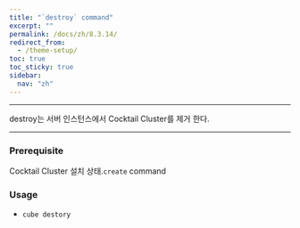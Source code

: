 ```yaml
---
title: "`destroy` command"
excerpt: ""
permalink: /docs/zh/8.3.14/
redirect_from:
  - /theme-setup/
toc: true
toc_sticky: true
sidebar:
  nav: "zh"
---
```


---
destroy는 서버 인스턴스에서 Cocktail Cluster를 제거 한다. 

---

### Prerequisite
Cocktail Cluster 설치 상태.`create` command 


### Usage

* `cube destory`
